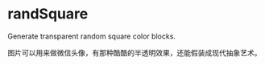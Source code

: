 # randSquare
Generate transparent random square color blocks.

图片可以用来做微信头像，有那种酷酷的半透明效果，还能假装成现代抽象艺术。
